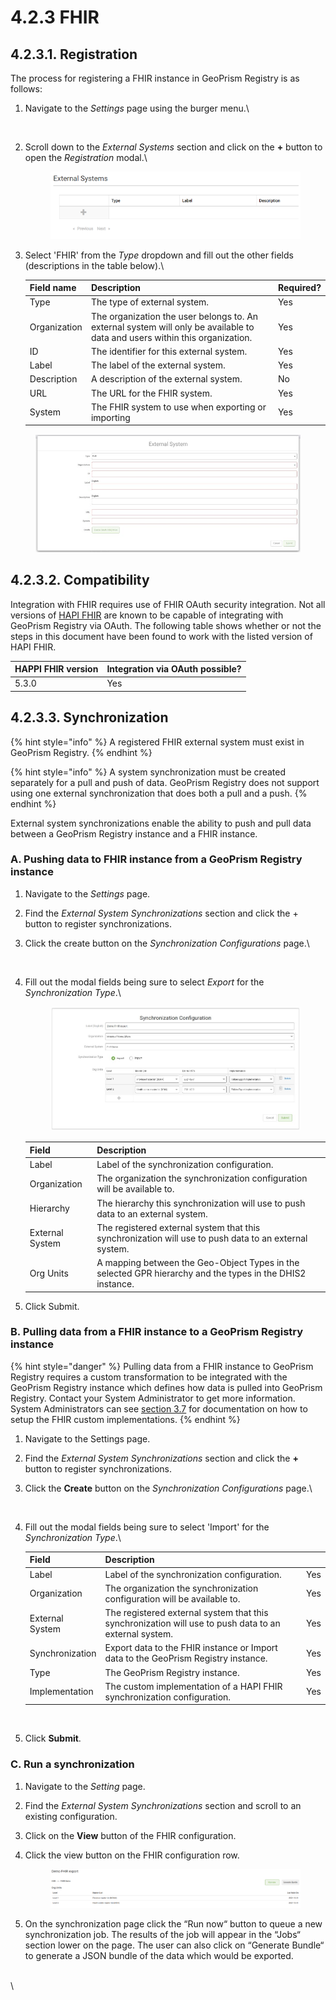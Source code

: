 # 4.2.3 FHIR

## 4.2.3.1. Registration

The process for registering a FHIR instance in GeoPrism Registry is as follows:

1.  Navigate to the _Settings_ page using the burger menu.\


    <figure><img src="https://lh3.googleusercontent.com/Mjs1dPobR-fLkJrgb4GVHyS4_mCR0stID7QYzh2ZCnPtCuwa0wlL8Sr2LYlyK2XVmCBYX5-HTMnaUn2SiDDg1ICZ9iH5E4KGUL-HnnZ692GVAS0_E4aqULXWF4_XgzAzqm5YBvWyGcF48XPJQvfWSpHISabhWwaZeKh3Byz2ETT3zkZVcE6Au1gP" alt=""><figcaption></figcaption></figure>
2.  Scroll down to the _External Systems_ section and click on the **+** button to open the _Registration_ modal.\


    <figure><img src="../../../../.gitbook/assets/image (62).png" alt=""><figcaption></figcaption></figure>
3.  Select 'FHIR' from the _Type_ dropdown and fill out the other fields (descriptions in the table below).\


    | Field name   | Description                                                                                                                 | Required? |
    | ------------ | --------------------------------------------------------------------------------------------------------------------------- | --------- |
    | Type         | The type of external system.                                                                                                | Yes       |
    | Organization | The organization the user belongs to. An external system will only be available to data and users within this organization. | Yes       |
    | ID           | The identifier for this external system.                                                                                    | Yes       |
    | Label        | The label of the external system.                                                                                           | Yes       |
    | Description  | A description of the external system.                                                                                       | No        |
    | URL          | The URL for the FHIR system.                                                                                                | Yes       |
    | System       | The FHIR system to use when exporting or importing                                                                          | Yes       |

<figure><img src="../../../../.gitbook/assets/Screenshot 2022-11-01 130337.jpg" alt=""><figcaption></figcaption></figure>

## 4.2.3.2. Compatibility

Integration with FHIR requires use of FHIR OAuth security integration. Not all versions of [HAPI FHIR](https://hapifhir.io/) are known to be capable of integrating with GeoPrism Registry via OAuth. The following table shows whether or not the steps in this document have been found to work with the listed version of HAPI FHIR.

| HAPPI FHIR version | Integration via OAuth possible? |
| ------------------ | ------------------------------- |
| 5.3.0              | Yes                             |

## 4.2.3.3. Synchronization

{% hint style="info" %}
A registered FHIR external system must exist in GeoPrism Registry.
{% endhint %}

{% hint style="info" %}
A system synchronization must be created separately for a pull and push of data. GeoPrism Registry does not support using one external synchronization that does both a pull and a push.
{% endhint %}

External system synchronizations enable the ability to push and pull data between a GeoPrism Registry instance and a FHIR instance.

### A. Pushing data to FHIR instance from a GeoPrism Registry instance <a href="#pushing-data-to-fhir-from-the-cgr" id="pushing-data-to-fhir-from-the-cgr"></a>

1. Navigate to the _Settings_ page.
2. Find the _External System Synchronizations_ section and click the + button to register synchronizations.
3.  Click the create button on the _Synchronization Configurations_ page.\


    <figure><img src="https://lh4.googleusercontent.com/266T4bH2_5Q0C-oJ1VxvtdZIwrlnZM750n0HvEVnddkht0vxVNv4k9bB9KlynvGxsSERlUUUeQQ-SGAIu7UPj75ceWZelha7PrMPFF25YTiIEsHyecXZ1OLfyBVb4Dhc1WMaBdHK9aZpZpSh0kkQ2xZycnOmRF25kEiG7z7kFvZxr2DclU8x_A9Fxg" alt=""><figcaption></figcaption></figure>
4.  Fill out the modal fields being sure to select _Export_ for the _Synchronization Type_.\


    <figure><img src="../../../../.gitbook/assets/Screenshot 2022-11-01 134209.jpg" alt=""><figcaption></figcaption></figure>

    | Field           | Description                                                                                               |
    | --------------- | --------------------------------------------------------------------------------------------------------- |
    | Label           | Label of the synchronization configuration.                                                               |
    | Organization    | The organization the synchronization configuration will be available to.                                  |
    | Hierarchy       | The hierarchy this synchronization will use to push data to an external system.                           |
    | External System | The registered external system that this synchronization will use to push data to an external system.     |
    | Org Units       | A mapping between the Geo-Object Types in the selected GPR hierarchy and the types in the DHIS2 instance. |
5. Click Submit.

### B. Pulling data from a FHIR instance to a GeoPrism Registry instance

{% hint style="danger" %}
Pulling data from a FHIR instance to GeoPrism Registry requires a custom transformation to be integrated with the GeoPrism Registry instance which defines how data is pulled into GeoPrism Registry. Contact your System Administrator to get more information. System Administrators can see [section 3.7](../../3-deployment-and-setup/3.7-fhir-custom-implementation.md) for documentation on how to setup the FHIR custom implementations.
{% endhint %}

1. Navigate to the Settings page.
2. Find the _External System Synchronizations_ section and click the **+** button to register synchronizations.
3.  Click the **Create** button on the _Synchronization Configurations_ page.\


    <figure><img src="https://lh4.googleusercontent.com/266T4bH2_5Q0C-oJ1VxvtdZIwrlnZM750n0HvEVnddkht0vxVNv4k9bB9KlynvGxsSERlUUUeQQ-SGAIu7UPj75ceWZelha7PrMPFF25YTiIEsHyecXZ1OLfyBVb4Dhc1WMaBdHK9aZpZpSh0kkQ2xZycnOmRF25kEiG7z7kFvZxr2DclU8x_A9Fxg" alt=""><figcaption></figcaption></figure>
4.  Fill out the modal fields being sure to select 'Import' for the _Synchronization Type_.\


    | Field           | Description                                                                                           |     |
    | --------------- | ----------------------------------------------------------------------------------------------------- | --- |
    | Label           | Label of the synchronization configuration.                                                           | Yes |
    | Organization    | The organization the synchronization configuration will be available to.                              | Yes |
    | External System | The registered external system that this synchronization will use to push data to an external system. | Yes |
    | Synchronization | Export data to the FHIR instance or Import data to the GeoPrism Registry instance.                    | Yes |
    | Type            | The GeoPrism Registry instance.                                                                       | Yes |
    | Implementation  | The custom implementation of a HAPI FHIR synchronization configuration.                               | Yes |

    <figure><img src="https://lh5.googleusercontent.com/exnu4HLjcpICJ4BE2i5AbridnGwmjkNmnrnr215Q60CB8oh3_Tc7iXgBKhRgtmFhli_5BVdDLN1_ZCrTDBL-hm5RGwUSeSTLlEP-L50gP3H80Gjg1_W_88I2TNuXW_RLv5s92K31PAGePNMdcIsJ2Sm5Jly0sbqIgolm1QrZ8ZJkkHSuXZu9Bss8sA" alt=""><figcaption></figcaption></figure>
5. Click **Submit**.

### C. Run a synchronization <a href="#execute-a-synchronization" id="execute-a-synchronization"></a>

1. Navigate to the _Setting_ page.
2. Find the _External System Synchronizations_ section and scroll to an existing configuration.
3. Click on the **View** button of the FHIR configuration.
4.  Click the view button on the FHIR configuration row.

    <figure><img src="../../../../.gitbook/assets/spaces_TFjfDjimCUEX9iARJhTf_uploads_git-blob-206af95e0bc746991b94f5442b3e62aa6e7c14de_image (72).png" alt=""><figcaption></figcaption></figure>
5. On the synchronization page click the “Run now“ button to queue a new synchronization job. The results of the job will appear in the “Jobs“ section lower on the page. The user can also click on “Generate Bundle“ to generate a JSON bundle of the data which would be exported.

\
\
